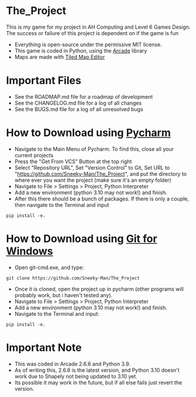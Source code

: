 # The_Project
This is my game for my project in AH Computing and Level 6 Games Design. 
The success or failure of this project is dependent on if the game is fun

* Everything is open-source under the permissive MIT license.
* This game is coded in Python, using the [Arcade](https://api.arcade.academy/en/latest/) library
* Maps are made with [Tiled Map Editor](https://www.mapeditor.org/)


# Important Files
* See the ROADMAP.md file for a roadmap of development
* See the CHANGELOG.md file for a log of all changes
* See the BUGS.md file for a log of all unresolved bugs

# How to Download using [Pycharm](https://www.jetbrains.com/help/pycharm/manage-projects-hosted-on-github.html)
* Navigate to the Main Menu of Pycharm. To find this, close all your current projects
* Press the "Get From VCS" Button at the top right
* Select "Repository URL", Set "Version Control" to Git, Set URL to "https://github.com/Sneeky-Man/The_Project",
and put the directory to where ever you want the project (make sure it's an empty folder)
* Navigate to File > Settings > Project, Python Interpreter
* Add a new environment (python 3.10 may not work!) and finish.
* After this there should be a bunch of packages. If there is only a couple, then navigate to the Terminal and input 
```
pip install -e.
```

# How to Download using [Git for Windows](https://gitforwindows.org)
* Open git-cmd.exe, and type:
```
git clone https://github.com/Sneeky-Man/The_Project
```
* Once it is cloned, open the project up in pycharm (other programs will probably work, but i haven't tested any).
* Navigate to File > Settings > Project, Python Interpreter
* Add a new environment (python 3.10 may not work!) and finish. 
* Navigate to the Terminal and input:
```
pip install -e.
```
# Important Note
* This was coded in Arcade 2.6.6 and Python 3.9.
* As of writing this, 2.6.6 is the latest version, and Python 3.10 doesn't work due to Shapely not being updated to 3.10
yet.
* Its possible it may work in the future, but if all else fails just revert the version.